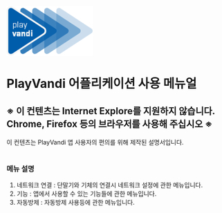 
<img width="200" src="./Images/vandilogo.png"><br>

# PlayVandi 어플리케이션 사용 메뉴얼

## ※ 이 컨텐츠는 Internet Explore를 지원하지 않습니다. Chrome, Firefox 등의 브라우저를 사용해 주십시오 ※

이 컨텐츠는 PlayVandi 앱 사용자의 편의를 위해 제작된 설명서입니다.

#

### 메뉴 설명
1. 네트워크 연결 : 단말기와 기체의 연결시 네트워크 설정에 관한 메뉴입니다.
2. 기능 : 앱에서 사용할 수 있는 기능들에 관한 메뉴입니다.
3. 자동방제 : 자동방제 사용등에 관한 메뉴입니다.
